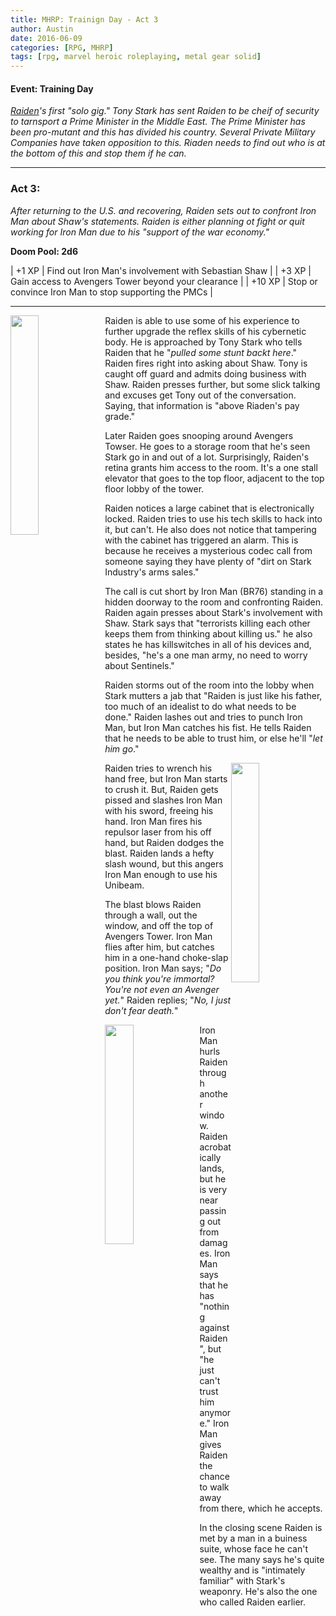 ```yaml
---
title: MHRP: Trainign Day - Act 3
author: Austin
date: 2016-06-09
categories: [RPG, MHRP]
tags: [rpg, marvel heroic roleplaying, metal gear solid]
---
```


#### Event:  Training Day

*[Raiden](https://docs.google.com/spreadsheets/d/1p-WQgYI7Ct9d_1YGmA7DXQ6TMRv-c2dUVo1vQdtRU7M/edit?usp=sharing)'s
first "solo gig."  Tony Stark has sent Raiden to be cheif
of security to tarnsport a Prime Minister in the Middle
East.  The Prime Minister has been pro-mutant and this has
divided his country.  Several Private Military Companies
have taken opposition to this.  Riaden needs to find out
who is at the bottom of this and stop them if he can.*

-----

### Act 3:

*After returning to the U.S. and recovering, Raiden sets out to confront Iron Man about Shaw's statements.  Raiden is either planning ot fight or quit working for Iron Man due to his "support of the war economy."*

**Doom Pool:  2d6**

| +1 XP | Find out Iron Man's involvement with Sebastian Shaw |
| +3 XP | Gain access to Avengers Tower beyond your clearance |
| +10 XP | Stop or convince Iron Man to stop supporting the PMCs |

-----

<a href="https://encrypted-tbn2.gstatic.com/images?q=tbn:ANd9GcQGHUGVgsguq9Ta9CbvDiuKAkaeohcTrN5waUd7ppDy_jvPbHUydw"><img src="https://encrypted-tbn2.gstatic.com/images?q=tbn:ANd9GcQGHUGVgsguq9Ta9CbvDiuKAkaeohcTrN5waUd7ppDy_jvPbHUydw" style="height: auto; width: 30%; float: left"></a>

Raiden is able to use some of his experience to further upgrade the reflex skills of his cybernetic body.  He is approached by Tony Stark who tells Raiden that he "*pulled some stunt backt here*."  Raiden fires right into asking about Shaw.  Tony is caught off guard and admits doing business with Shaw.  Raiden presses further, but some slick talking and excuses get Tony out of the conversation.  Saying, that information is "above Riaden's pay grade."

Later Raiden goes snooping around Avengers Towser.  He goes to a storage room that he's seen Stark go in and out of a lot.  Surprisingly, Raiden's retina grants him access to the room.  It's a one stall elevator that goes to the top floor, adjacent to the top floor lobby of the tower.

Raiden notices a large cabinet that is electronically locked.  Raiden tries to use his tech skills to hack into it, but can't.  He also does not notice that tampering with the cabinet has triggered an alarm.  This is because he receives a mysterious codec call from someone saying they have plenty of "dirt on Stark Industry's arms sales."

The call is cut short by Iron Man (BR76) standing in a hidden doorway to the room and confronting Raiden.  Raiden again presses about Stark's involvement with Shaw.  Stark says that "terrorists killing each other keeps them from thinking about killing us."  he also states he has killswitches in all of his devices and, besides, "he's a one man army, no need to worry about Sentinels."

Raiden storms out of the room into the lobby when Stark mutters a jab that "Raiden is just like his father, too much of an idealist to do what needs to be done."  Raiden lashes out and tries to punch Iron Man, but Iron Man catches his fist.  He tells Raiden that he needs to be able to trust him, or else he'll "*let him go*."

<a href="https://encrypted-tbn1.gstatic.com/images?q=tbn:ANd9GcStDCMcU1WYn8IOfIGLnAcr6xvScEmQpBaQgQwD0vZAJjJE8FsK"><img src="https://encrypted-tbn1.gstatic.com/images?q=tbn:ANd9GcStDCMcU1WYn8IOfIGLnAcr6xvScEmQpBaQgQwD0vZAJjJE8FsK" style="height: auto; width: 30%; float: right"></a>

Raiden tries to wrench his hand free, but Iron Man starts to crush it.  But, Raiden gets pissed and slashes Iron Man with his sword, freeing his hand.  Iron Man fires his repulsor laser from his off hand, but Raiden dodges the blast.  Raiden lands a hefty slash wound, but this angers Iron Man enough to use his Unibeam.

The blast blows Raiden through a wall, out the window, and off the top of Avengers Tower.  Iron Man flies after him, but catches him in a one-hand choke-slap position.  Iron Man says; "*Do you think you're immortal?  You're not even an Avenger yet.*"  Raiden replies; "*No, I just don't fear death.*"

<a href="https://encrypted-tbn2.gstatic.com/images?q=tbn:ANd9GcSn4tlaK4P07qC3YjN5o_uO5bEtgilrUjOkUsQmFCQMNk4DPx8u"><img src="https://encrypted-tbn2.gstatic.com/images?q=tbn:ANd9GcSn4tlaK4P07qC3YjN5o_uO5bEtgilrUjOkUsQmFCQMNk4DPx8u" style="height: auto; width: 30%; float: left"></a>

Iron Man hurls Raiden through another window.  Raiden acrobatically lands, but he is very near passing out from damages.  Iron Man says that he has "nothing against Raiden", but "he just can't trust him anymore."  Iron Man gives Raiden the chance to walk away from there, which he accepts.

In the closing scene Raiden is met by a man in a buiness suite, whose face he can't see.  The many says he's quite wealthy and is "intimately familiar" with Stark's weaponry.  He's also the one who called Raiden earlier.



